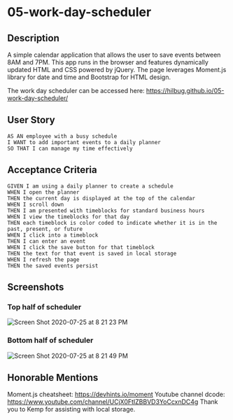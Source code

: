 # 05-work-day-scheduler

## Description

A simple calendar application that allows the user to save events between 8AM and 7PM. This app runs in the browser and features dynamically updated HTML and CSS powered by jQuery. The page leverages Moment.js library for date and time and Bootstrap for HTML design.

The work day scheduler can be accessed here: https://hilbug.github.io/05-work-day-scheduler/

## User Story

```
AS AN employee with a busy schedule
I WANT to add important events to a daily planner
SO THAT I can manage my time effectively
```

## Acceptance Criteria

```
GIVEN I am using a daily planner to create a schedule
WHEN I open the planner
THEN the current day is displayed at the top of the calendar
WHEN I scroll down
THEN I am presented with timeblocks for standard business hours
WHEN I view the timeblocks for that day
THEN each timeblock is color coded to indicate whether it is in the past, present, or future
WHEN I click into a timeblock
THEN I can enter an event
WHEN I click the save button for that timeblock
THEN the text for that event is saved in local storage
WHEN I refresh the page
THEN the saved events persist
```

## Screenshots

### Top half of scheduler
![Screen Shot 2020-07-25 at 8 21 23 PM](https://user-images.githubusercontent.com/65197724/88468658-ddde7400-ceb4-11ea-8dd9-8800dc054a39.png)

### Bottom half of scheduler
![Screen Shot 2020-07-25 at 8 21 49 PM](https://user-images.githubusercontent.com/65197724/88468672-049caa80-ceb5-11ea-9c20-00a0c0ee773c.png)

## Honorable Mentions
Moment.js cheatsheet: https://devhints.io/moment
Youtube channel dcode: https://www.youtube.com/channel/UCjX0FtIZBBVD3YoCcxnDC4g
Thank you to Kemp for assisting with local storage.